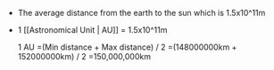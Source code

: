 - The average distance from the earth to the sun which is 1.5x10^11m
- 1 [[Astronomical Unit | AU]] = 1.5x10^11m

	1 AU
	=(Min distance + Max distance) / 2
	=(148000000km + 152000000km) / 2
	=150,000,000km